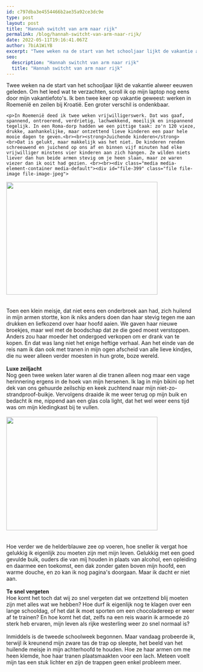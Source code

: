```yaml
---
id: c797dba3e4554466b2ae35a92ce3dc9e
type: post
layout: post
title: "Hannah switcht van arm naar rijk"
permalink: /blog/hannah-switcht-van-arm-naar-rijk/
date: 2022-05-11T19:16:41.067Z
author: 7biA1WiYB
excerpt: "Twee weken na de start van het schooljaar lijkt de vakantie alweer eeuwen geleden. Om het leed wat te verzachten, scroll ik op mijn laptop nog eens door mijn vakantiefoto's. Ik ben twee keer op vakantie geweest: werken in Roemenië en zeilen bij Kroatië. Een groter verschil is ondenkbaar.   "
seo:
  description: "Hannah switcht van arm naar rijk"
  title: "Hannah switcht van arm naar rijk"
---
```

Twee weken na de start van het schooljaar lijkt de vakantie alweer eeuwen geleden. Om het leed wat te verzachten, scroll ik op mijn laptop nog eens door mijn vakantiefoto's. Ik ben twee keer op vakantie geweest: werken in Roemenië en zeilen bij Kroatië. Een groter verschil is ondenkbaar.   

    <p>In Roemenië deed ik twee weken vrijwilligerswerk. Dat was gaaf, spannend, ontroerend, verdrietig, lachwekkend, moeilijk en inspannend tegelijk. In een Roma-dorp hadden we een pittige taak: zo'n 120 vieze, drukke, aanhankelijke, maar ontzettend lieve kinderen een paar hele mooie dagen te geven.<br><br><strong>Juichende kinderen</strong><br>Dat is gelukt, maar makkelijk was het niet. De kinderen renden schreeuwend en juichend op ons af en binnen vijf minuten had elke vrijwilliger minstens vier kinderen aan zich hangen. Ze wilden niets liever dan hun beide armen stevig om je heen slaan, maar ze waren viezer dan ik ooit had gezien. <br><br><div class="media media-element-container media-default"><div id="file-399" class="file file-image file-image-jpeg">

        
  
  <div class="content">
    <img height="298" width="400" class="media-element file-default" src="https://7dagen.netlify.app/sites/default/files/armrijk2.jpeg" alt="">  </div>

  
</div>
</div><br><br>Toen een klein meisje, dat niet eens een onderbroek aan had, zich huilend in mijn armen stortte, kon ik niks anders doen dan haar stevig tegen me aan drukken en liefkozend over haar hoofd aaien. We gaven haar nieuwe broekjes, maar wel met de boodschap dat ze die goed moest verstoppen. Anders zou haar moeder het ondergoed verkopen om er drank van te kopen. En dat was lang niet het enige heftige verhaal. Aan het einde van de reis nam ik dan ook met tranen in mijn ogen afscheid van alle lieve kindjes, die nu weer alleen verder moesten in hun grote, boze wereld.<br><br><strong>Luxe zeiljacht </strong><br>Nog geen twee weken later waren al die tranen alleen nog maar een vage herinnering ergens in de hoek van mijn hersenen. Ik lag in mijn bikini op het dek van ons gehuurde zeilschip en keek zuchtend naar mijn niet-zo-strandproof-buikje. Vervolgens draaide ik me weer terug op mijn buik en bedacht ik me, nippend aan een glas cola light, dat het wel weer eens tijd was om mijn kledingkast bij te vullen.<br><br><div class="media media-element-container media-default"><div id="file-398" class="file file-image file-image-jpeg">

        
  
  <div class="content">
    <img height="300" width="400" class="media-element file-default" src="https://7dagen.netlify.app/sites/default/files/armrijk3.jpeg" alt="">  </div>

  
</div>
</div><br><br>Hoe verder we de helderblauwe zee op voeren, hoe sneller ik vergat hoe gelukkig ik eigenlijk zou moeten zijn met mijn leven. Gelukkig met een goed gevulde buik, ouders die van míj houden in plaats van alcohol, een opleiding en daarmee een toekomst, een dak zonder gaten boven mijn hoofd, een warme douche, en zo kan ik nog pagina's doorgaan. Maar ik dacht er niet aan.<br><br><strong>Te snel vergeten </strong><br>Hoe komt het toch dat wij zo snel vergeten dat we ontzettend blij moeten zijn met alles wat we hebben? Hoe durf ik eigenlijk nog te klagen over een lange schooldag, of het dat ik moet sporten om een chocoladereep er weer af te trainen? En hoe komt het dat, zelfs na een reis waarin ik armoede zó sterk heb ervaren, mijn leven als rijke westerling weer zo snel normaal is?<br><br>Inmiddels is de tweede schoolweek begonnen. Maar vandaag probeerde ik, terwijl ik kreunend mijn zware tas de trap op sleepte, het beeld van het huilende meisje in mijn achterhoofd te houden. Hoe ze haar armen om me heen klemde, hoe haar tranen plaatsmaakten voor een lach. Meteen voelt mijn tas een stuk lichter en zijn de trappen geen enkel probleem meer.   
